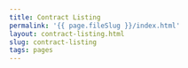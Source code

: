```yaml
---
title: Contract Listing
permalink: '{{ page.fileSlug }}/index.html'
layout: contract-listing.html
slug: contract-listing
tags: pages
---
```



